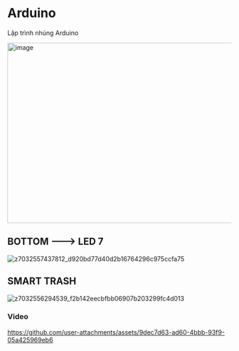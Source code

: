 # Arduino
Lập trình nhúng Arduino

<img width="551/2" height="405/2" alt="image" src="https://github.com/user-attachments/assets/d6e6f1c4-41d7-4565-bf60-47a412366487" />

## BOTTOM ---> LED 7

![z7032557437812_d920bd77d40d2b16764296c975ccfa75](https://github.com/user-attachments/assets/c7ac66a4-0c14-441a-b3c1-d3345036aba7)


## SMART TRASH

![z7032556294539_f2b142eecbfbb06907b203299fc4d013](https://github.com/user-attachments/assets/22e5b1a7-0646-4840-b625-399360653cd0)

### Video

https://github.com/user-attachments/assets/9dec7d63-ad60-4bbb-93f9-05a425969eb6
